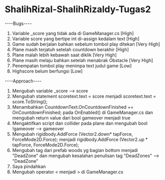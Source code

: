 # ShalihRizal-ShalihRizaldy-Tugas2

----Bugs----
1. Variable _score yang tidak ada di GameManager.cs [High]
2. Variable score yang bertipe int di-assign kedalam text [High]
3. Game sudah berjalan bahkan sebelum tombol play ditekan [Very High]
4. Plane masih terjatuh setelah countdown berakhir [High]  
5. Plane malah lebih kebawah saat diklik [Very High]  
6. Plane masih melaju bahkan setelah menabrak Obstacle [Very High] 
7. Penempatan tombol play menimpa text judul game [Low] 
8. Highscore belum berfungsi [Low]





----Approach----
1. Mengubah variable _score --> score
2. Mengubah statement scoretext.text = score menjadi scoretext.text = score.ToString();
3. Menambahkan CountdownText.OnCountdownFinished += OnCountdownFinished; pada OnEnabled() di GameManager.cs dan mengubah return value dari bool gameover menjadi true
4. Mengaktifkan script dan collider pada plane dan mengubah bool !gameover --> gameover
5. Mengubah rigidbody.AddForce (Vector2.down* tapForce, ForceMode2D.Force); menjadi rigidbody.AddForce (Vector2.up * tapForce, ForceMode2D.Force);
6. Mengubah tag dari prefab woods yg bagian bottom menjadi "DeadZone" dan mengubah kesalahan penulisan tag "DeadZones" --> "DeadZone"
7. Saya pindahkan
8. Mengubah operator < menjadi > di GameManager.cs
